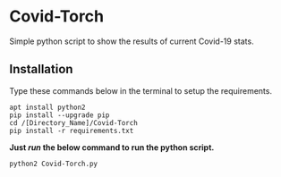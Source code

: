 # Covid-Torch
Simple python script to show the results of current Covid-19 stats.

## Installation
Type these commands below in the terminal to setup the requirements.
```
apt install python2
pip install --upgrade pip
cd /[Directory_Name]/Covid-Torch
pip install -r requirements.txt

```
**Just _run_ the below command to run the python script.**
```
python2 Covid-Torch.py

```
